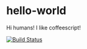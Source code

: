 # hello-world
Hi humans!  I like coffeescript!

[![Build Status](https://dev.azure.com/cchmc-inf/Test%20Project/_apis/build/status/cchmc-msteiner.hello-world)](https://dev.azure.com/cchmc-inf/Test%20Project/_build/latest?definitionId=1)

